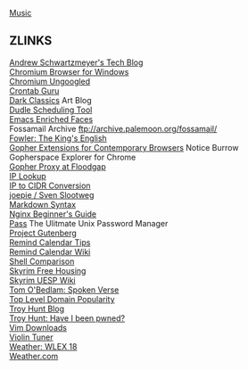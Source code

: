 [Music](music.md)

## ZLINKS

[Andrew Schwartzmeyer's Tech Blog](https://andschwa.com/post/)  
[Chromium Browser for Windows](http://chromium.woolyss.com)  
[Chromium Ungoogled](https://github.com/Eloston/ungoogled-chromium)  
[Crontab Guru](https://crontab.guru/)  
[Dark Classics](http://darkclassics.blogspot.com/) Art Blog  
[Dudle Scheduling Tool](https://dudle.inf.tu-dresden.de/)  
[Emacs Enriched Faces](https://www.gnu.org/software/emacs/manual/html_node/emacs/Enriched-Faces.html#Enriched-Faces)  
Fossamail Archive ftp://archive.palemoon.org/fossamail/   
[Fowler: The King's English](https://www.bartleby.com/116/)  
[Gopher Extensions for Contemporary Browsers](https://gopher.floodgap.com/overbite/) Notice Burrow Gopherspace Explorer for Chrome  
[Gopher Proxy at Floodgap](http://gopher.floodgap.com/gopher/)  
[IP Lookup](https://whatismyipaddress.com/ip-lookup)  
[IP to CIDR Conversion](http://ip2cidr.com/)  
[joepie / Sven Slootweg](http://cryto.net/~joepie91/)  
[Markdown Syntax](https://daringfireball.net/projects/markdown/syntax)  
[Nginx Beginner's Guide](https://nginx.org/en/docs/beginners_guide.html)  
[Pass](https://www.passwordstore.org/) The Ulitmate Unix Password Manager  
[Project Gutenberg](https://www.gutenberg.org/)  
[Remind Calendar Tips](http://www.43folders.com/2005/02/24/guest-mike-harris-looks-at-remind)  
[Remind Calendar Wiki](https://www.roaringpenguin.com/wiki/index.php/Remind)  
[Shell Comparison](http://hyperpolyglot.org/unix-shells)  
[Skyrim Free Housing](https://tamrielvault.com/groups/topic/view/group_id/6/topic_id/5892)  
[Skyrim UESP Wiki](http://en.uesp.net/wiki/Skyrim:Skyrim)  
[Tom O'Bedlam: Spoken Verse](https://www.youtube.com/user/SpokenVerse/featured)  
[Top Level Domain Popularity](https://w3techs.com/technologies/overview/top_level_domain/all)  
[Troy Hunt Blog](http://www.troyhunt.com/)  
[Troy Hunt: Have I been pwned?](https://haveibeenpwned.com/)  
[Vim Downloads](http://vim.wikia.com/wiki/Where_to_download_Vim)  
[Violin Tuner](http://www.violinonline.com/tune.htm)  
[Weather: WLEX 18](https://lex18.com/category/weather/)  
[Weather.com](https://weather.com/weather/today/l/40505:4:US)  
